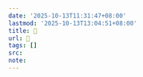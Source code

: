 ```yaml
---
date: '2025-10-13T11:31:47+08:00'
lastmod: '2025-10-13T13:04:51+08:00'
title: 󰪪
url: 󰪪
tags: []
src:
note:
---
```

